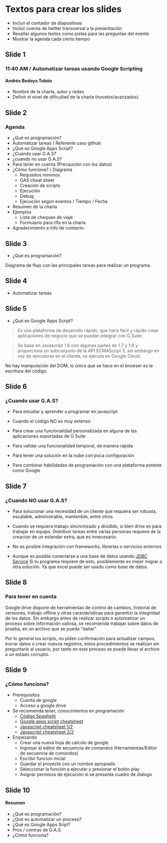 # Textos para crear los slides

- Incluir el contador de diapositivas
- Incluir cuenta de twitter transversal a la presentación
- Resaltar algunos textos como pistas para las preguntas del evento
- Mostrar la agenda cada cierto tiempo

## Slide 1

### 11:40 AM / Automatizar tareas usando Google Scripting
#### Andrés Bedoya Tobón

- Nombre de la charla, autor y redes
- Definir el nivel de dificultad de la charla (novatos/avanzados)

## Slide 2

### Agenda

- ¿Qué es programación?
- Automatizar tareas / Referente caso github
- ¿Qué es Google Apps Script?
- ¿Cuando usar G.A.S?
- ¿cuando no usar G.A.S?
- Para tener en cuenta (Precaución con los datos)
- ¿Cómo funciona? / Diagrama
    - Requisitos mínimos
    - GAS cheat sheet
    - Creación de scripts
    - Ejecución
    - Debug
    - Ejecución según eventos / Tiempo / Fecha
- Resumen de la charla
- Ejemplos
    - Lista de chequeo de viaje
    - Formulario para rifa en la charla
- Agradecimiento e info de contacto

## Slide 3

- ¿Qué es programación?

Diagrama de flujo con las principales tareas para realizar un programa.

## Slide 4

- Automatizar tareas

## Slide 5

- ¿Qué es Google Apps Script?

> Es una plataforma de desarrollo rápido, que hace fácil y rápido crear aplicaciones de negocio que se puedan integrar con G Suite.

> Se basa en Javascript 1.6 con algunas partes de 1.7 y 1.8 y proporciona un subconjunto de la API ECMAScript 5, sin embargo en vez de ejecutarse en el cliente, se ejecuta en Google Cloud.​

No hay manipulación del DOM, lo único que se hace en el browser es la escritura del código.

## Slide 6

### ¿Cuando usar G.A.S?

- Para estudiar y aprender a programar en javascript

- Cuando el código NO es muy extenso

- Para crear una funcionalidad personalizada en alguna de las aplicaciones soportadas de G Suite

- Para validar una funcionalidad temporal, de manera rápida

- Para tener una solución en la nube con poca configuración

- Para combinar habilidades de programación con una plataforma potente como Google

## Slide 7

### ¿Cuando NO usar G.A.S?

- Para solucionar una necesidad de un cliente que requiera ser robusta, escalable, administrable, mantenible, entre otros.

- Cuando se requiera trabajo sincronizado y dividido, si bien drive es para trabajar en equipo. Distribuir tareas entre varias personas requiere de la creacion de un estandar extra, que es innecesario.

- No es posible integración con frameworks, librerías o servicios externos

- Aunque es posible conectarse a una base de datos usando [JDBC Service](https://developers.google.com/apps-script/guides/jdbc) Si tu programa requiere de esto, posiblemente es mejor migrar a otra solución. Ya que excel puede ser usado como base de datos.

## Slide 8

### Para tener en cuenta

Google drive dispone de herramientas de control de cambios, historial de versiones, trabajo offline y otras características para garantizr la integridad de los datos. Sin embargo antes de realizar scripts o automatizar un proceso sobre información valiosa, se recomienda trabajar sobre datos de prueba, en un archivo que se pueda "dañar"

Por lo general los scripts, no piden confirmación para actualizar campos, borrar datos o crear nuevos registros, estos procedimientos se realizan sin preguntarle al usuario, por tanto en este proceso se puede llevar al archivo a un estado corrupto.

## Slide 9

### ¿Cómo funciona?

- Prerequisitos
    - Cuenta de google
    - Acceso a google drive
- Se recomienda tener, conocimientos en programación
    - [Código Spaghetti](img/r_1283653_RMBmE.jpg)
    - [Google apps script cheatsheet](https://github.com/jychri/google-apps-script-cheat-sheet)
    - [Javascript cheatsheet 1/2](img/javascript-cheatsheet-page1-hq-codemio.jpg)
    - [Javascript cheatsheet 2/2](img/javascript-cheatsheet-page2-hq-codemio.jpg)
- Empezando
    - Crear una nueva hoja de cálculo de google
    - Ingresar al editor de secuencia de comandos (Herramientas/Editor de secuencia de comandos)
    - Escribir funcion inicial
    - Guardar el proyecto con un nombre apropiado
    - Seleccionar la función a ejecutar y presionar el botón play
    - Asignar permisos de ejecución si se presenta cuadro de dialogo

## Slide 10

#### Resumen

- ¿Qué es programación?
- ¿Qué es automatizar un proceso?
- ¿Qué es Google Apps Sript?
- Pros / contras de G.A.S
- ¿Cómo funciona?
